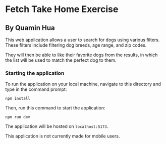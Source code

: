 # Fetch Take Home Exercise
## By Quamin Hua

This web application allows a user to search for dogs using various
filters. These filters include filtering dog breeds, age range, and zip
codes.

They will then be able to like their favorite dogs from the results, in
which the list will be used to match the perfect dog to them.

### Starting the application
To run the application on your local machine, navigate to this directory
and type in the command prompt:
```
npm install
```

Then, run this command to start the application:
```
npm run dev
```

The application will be hosted on `localhost:5173`.

This application is not currently made for mobile users.